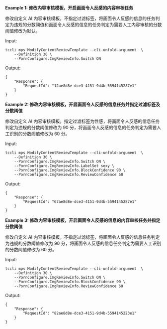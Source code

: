 **Example 1: 修改内容审核模板，开启画面令人反感的内容审核任务**

修改自定义 AI 内容审核模板。不指定过滤标签，将画面令人反感的信息的任务判定为违规的分数阈值和画面令人反感的信息的任务判定为需要人工内容审核的分数阈值修改为默认。

Input: 

```
tccli mps ModifyContentReviewTemplate --cli-unfold-argument  \
    --Definition 30 \
    --PornConfigure.ImgReviewInfo.Switch ON
```

Output: 
```
{
    "Response": {
        "RequestId": "12ae8d8e-dce3-4151-9d4b-5594145287e1"
    }
}
```

**Example 2: 修改内容审核模板，开启画面令人反感的信息任务并指定过滤标签及分数阈值**

修改自定义 AI 内容审核模板。指定过滤标签为性感，将画面令人反感的信息任务判定为违规的分数阈值修改为 90 分，将画面令人反感的信息的任务判定为需要人工识别的分数阈值修改为 60 分。

Input: 

```
tccli mps ModifyContentReviewTemplate --cli-unfold-argument  \
    --Definition 30 \
    --PornConfigure.ImgReviewInfo.Switch ON \
    --PornConfigure.ImgReviewInfo.LabelSet sexy \
    --PornConfigure.ImgReviewInfo.BlockConfidence 90 \
    --PornConfigure.ImgReviewInfo.ReviewConfidence 60
```

Output: 
```
{
    "Response": {
        "RequestId": "67ae8d8e-dce3-4151-9d4b-5594145287e1"
    }
}
```

**Example 3: 修改内容审核模板，开启画面令人反感的信息的内容审核任务并指定分数阈值**

修改自定义 AI 内容审核模板。不指定过滤标签，将画面令人反感的信息任务判定为违规的分数阈值修改为 90 分，将画面令人反感的信息任务判定为需要人工识别的分数阈值修改为 60 分。

Input: 

```
tccli mps ModifyContentReviewTemplate --cli-unfold-argument  \
    --Definition 30 \
    --PornConfigure.ImgReviewInfo.Switch ON \
    --PornConfigure.ImgReviewInfo.BlockConfidence 90 \
    --PornConfigure.ImgReviewInfo.ReviewConfidence 60
```

Output: 
```
{
    "Response": {
        "RequestId": "82ae8d8e-dce3-4151-9d4b-5594145223e1"
    }
}
```

